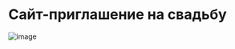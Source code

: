 # Сайт-приглашение на свадьбу

![image](https://user-images.githubusercontent.com/71071574/226909075-e78a4643-3919-4d90-b556-8627e7e4245b.png)
